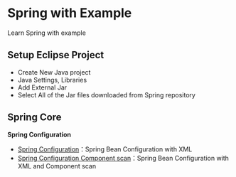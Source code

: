 Spring with Example
=====================

Learn Spring with example  


## Setup Eclipse Project

* Create New Java project
* Java Settings, Libraries 
* Add External Jar  
* Select All of the Jar files downloaded from Spring repository



## Spring Core

**Spring Configuration**

- [Spring Configuration](https://github.com/arifrajib/Spring-with-example/tree/master/Spring-core-xml-configuration)：Spring Bean Configuration with XML
- [Spring Configuration Component scan](https://github.com/arifrajib/Spring-with-example/tree/master/Spring-core-xml-config-component-scan)：Spring Bean Configuration with XML and Component scan

